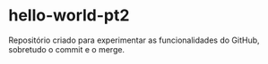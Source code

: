 # hello-world-pt2
Repositório criado para experimentar as funcionalidades do GitHub, sobretudo o commit e o merge.
